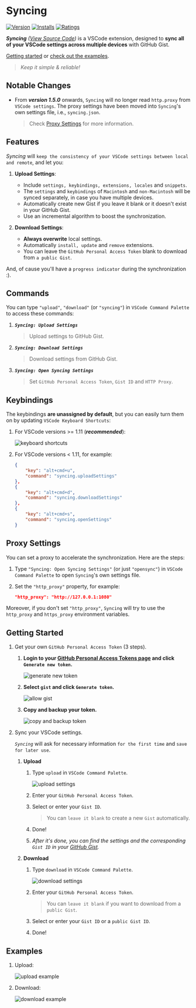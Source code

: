 # Syncing

[![Version](https://vsmarketplacebadge.apphb.com/version/nonoroazoro.syncing.svg)](https://marketplace.visualstudio.com/items?itemName=nonoroazoro.syncing)
[![Installs](https://vsmarketplacebadge.apphb.com/installs-short/nonoroazoro.syncing.svg)](https://marketplace.visualstudio.com/items?itemName=nonoroazoro.syncing)
[![Ratings](https://vsmarketplacebadge.apphb.com/rating/nonoroazoro.syncing.svg)](https://marketplace.visualstudio.com/items?itemName=nonoroazoro.syncing#review-details)

***Syncing*** *([View Source Code](https://github.com/nonoroazoro/vscode-syncing))* is a VSCode extension, designed to **sync all of your VSCode settings across multiple devices** with GitHub Gist.

[Getting started](#getting-started) or [check out the examples](#examples).

> *Keep it simple & reliable!*


## Notable Changes

* From ***version 1.5.0*** onwards, `Syncing` will no longer read `http.proxy` from `VSCode settings`. The proxy settings have been moved into `Syncing`'s own settings file, i.e., `syncing.json`.

    > Check [Proxy Settings](#proxy-settings) for more information.


## Features

*Syncing* will `keep the consistency of your VSCode settings between local and remote`, and let you:

1. **Upload Settings**:

    * Include `settings, keybindings, extensions, locales` and `snippets`.
    * The `settings` and `keybindings` of `Macintosh` and `non-Macintosh` will be synced separately, in case you have multiple devices.
    * Automatically create new Gist if you leave it blank or it doesn't exist in your GitHub Gist.
    * Use an incremental algorithm to boost the synchronization.

1. **Download Settings**:

    * **Always overwrite** local settings.
    * Automatically `install, update` and `remove` extensions.
    * You can leave the `GitHub Personal Access Token` blank to download from `a public Gist`.

And, of cause you'll have a `progress indicator` during the synchronization :).


## Commands

You can type `"upload"`, `"download"` (or `"syncing"`) in `VSCode Command Palette` to access these commands:

1. ***`Syncing: Upload Settings`***

    > Upload settings to GitHub Gist.

1. ***`Syncing: Download Settings`***

    > Download settings from GitHub Gist.

1. ***`Syncing: Open Syncing Settings`***

    > Set `GitHub Personal Access Token`, `Gist ID` and `HTTP Proxy`.


## Keybindings

The keybindings **are unassigned by default**, but you can easily turn them on by updating `VSCode Keyboard Shortcuts`:

1. For VSCode versions >= 1.11 (***recommended***):

    ![keyboard shortcuts](docs/gif/Keyboard-Shortcuts.gif)

1. For VSCode versions < 1.11, for example:

    ```json
    {
        "key": "alt+cmd+u",
        "command": "syncing.uploadSettings"
    },
    {
        "key": "alt+cmd+d",
        "command": "syncing.downloadSettings"
    },
    {
        "key": "alt+cmd+s",
        "command": "syncing.openSettings"
    }
    ```


## Proxy Settings

You can set a proxy to accelerate the synchronization. Here are the steps:

1. Type `"Syncing: Open Syncing Settings"` (or just `"opensync"`) in `VSCode Command Palette` to open `Syncing`'s own settings file.

1. Set the `"http_proxy"` property, for example:

    ```json
    "http_proxy": "http://127.0.0.1:1080"
    ```

Moreover, if you don't set `"http_proxy"`, `Syncing` will try to use the `http_proxy` and `https_proxy` environment variables.


## Getting Started

1. Get your own `GitHub Personal Access Token` (3 steps).

    1. **Login to your [GitHub Personal Access Tokens page](https://github.com/settings/tokens) and click `Generate new token`.**

        ![generate new token](docs/png/Generate-New-Token.png)

    1. **Select `gist` and click `Generate token`.**

        ![allow gist](docs/png/Allow-Gist.png)

    1. **Copy and backup your token.**

        ![copy and backup token](docs/png/Copy-Token.png)

1. Sync your VSCode settings.

    *`Syncing`* will ask for necessary information `for the first time` and `save for later use`.

    1. **Upload**

        1. Type `upload` in `VSCode Command Palette`.

            ![upload settings](docs/png/Upload-Settings.png)

        1. Enter your `GitHub Personal Access Token`.

        1. Select or enter your `Gist ID`.

            > You can `leave it blank` to create a new `Gist` automatically.

        1. Done!

        1. *After it's done, you can find the settings and the corresponding `Gist ID` in your [GitHub Gist](https://gist.github.com).*

    1. **Download**

        1. Type `download` in `VSCode Command Palette`.

            ![download settings](docs/png/Download-Settings.png)

        1. Enter your `GitHub Personal Access Token`.

            > You can `leave it blank` if you want to download from a `public Gist`.

        1. Select or enter your `Gist ID` or a `public Gist ID`.

        1. Done!


## Examples

1. Upload:

    ![upload example](docs/gif/Example-Upload.gif)

1. Download:

    ![download example](docs/gif/Example-Download.gif)

